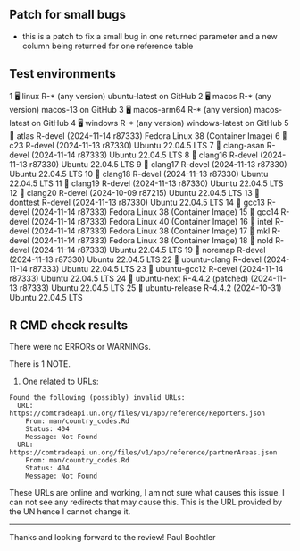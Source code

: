 ## Patch for small bugs

* this is a patch to fix a small bug in one returned parameter and a new column being returned for one reference table

## Test environments

 1 🖥  linux          R-* (any version)                     ubuntu-latest on GitHub
 2 🖥  macos          R-* (any version)                     macos-13 on GitHub
 3 🖥  macos-arm64    R-* (any version)                     macos-latest on GitHub
 4 🖥  windows        R-* (any version)                     windows-latest on GitHub
 5 🐋 atlas          R-devel (2024-11-14 r87333)           Fedora Linux 38 (Container Image)
 6 🐋 c23            R-devel (2024-11-13 r87330)           Ubuntu 22.04.5 LTS
 7 🐋 clang-asan     R-devel (2024-11-14 r87333)           Ubuntu 22.04.5 LTS
 8 🐋 clang16        R-devel (2024-11-13 r87330)           Ubuntu 22.04.5 LTS
 9 🐋 clang17        R-devel (2024-11-13 r87330)           Ubuntu 22.04.5 LTS
10 🐋 clang18        R-devel (2024-11-13 r87330)           Ubuntu 22.04.5 LTS
11 🐋 clang19        R-devel (2024-11-13 r87330)           Ubuntu 22.04.5 LTS
12 🐋 clang20        R-devel (2024-10-09 r87215)           Ubuntu 22.04.5 LTS
13 🐋 donttest       R-devel (2024-11-13 r87330)           Ubuntu 22.04.5 LTS
14 🐋 gcc13          R-devel (2024-11-14 r87333)           Fedora Linux 38 (Container Image)
15 🐋 gcc14          R-devel (2024-11-14 r87333)           Fedora Linux 40 (Container Image)
16 🐋 intel          R-devel (2024-11-14 r87333)           Fedora Linux 38 (Container Image)
17 🐋 mkl            R-devel (2024-11-14 r87333)           Fedora Linux 38 (Container Image)
18 🐋 nold           R-devel (2024-11-14 r87333)           Ubuntu 22.04.5 LTS
19 🐋 noremap        R-devel (2024-11-13 r87330)           Ubuntu 22.04.5 LTS
22 🐋 ubuntu-clang   R-devel (2024-11-14 r87333)           Ubuntu 22.04.5 LTS
23 🐋 ubuntu-gcc12   R-devel (2024-11-14 r87333)           Ubuntu 22.04.5 LTS
24 🐋 ubuntu-next    R-4.4.2 (patched) (2024-11-13 r87333) Ubuntu 22.04.5 LTS
25 🐋 ubuntu-release R-4.4.2 (2024-10-31)                  Ubuntu 22.04.5 LTS

## R CMD check results
There were no ERRORs or WARNINGs. 

There is 1 NOTE.

1. One related to URLs: 

```
Found the following (possibly) invalid URLs:
  URL: https://comtradeapi.un.org/files/v1/app/reference/Reporters.json
    From: man/country_codes.Rd
    Status: 404
    Message: Not Found
  URL: https://comtradeapi.un.org/files/v1/app/reference/partnerAreas.json
    From: man/country_codes.Rd
    Status: 404
    Message: Not Found
```
These URLs are online and working, I am not sure what causes this issue. 
I can not see any redirects that may cause this. This is the URL provided by the 
UN hence I cannot change it. 

----

Thanks and looking forward to the review!
Paul Bochtler
